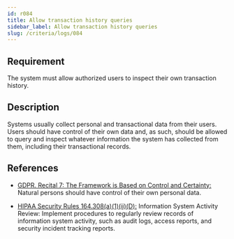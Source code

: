 ```yaml
---
id: r084
title: Allow transaction history queries
sidebar_label: Allow transaction history queries
slug: /criteria/logs/084
---
```


## Requirement

The system must allow authorized users
to inspect their own transaction history.

## Description

Systems usually collect personal
and transactional data from their users.
Users should have control
of their own data and,
as such,
should be allowed to query
and inspect whatever information
the system has collected from them,
including their transactional records.

## References

- [GDPR. Recital 7: The Framework is Based on Control and Certainty:](https://gdpr-info.eu/recitals/no-7/)
Natural persons should have control
of their own personal data.

- [HIPAA Security Rules 164.308(a)(1)(ii)(D):](https://www.law.cornell.edu/cfr/text/45/164.308)
Information System Activity Review:
Implement procedures
to regularly review records of information system activity,
such as audit logs, access reports,
and security incident tracking reports.
